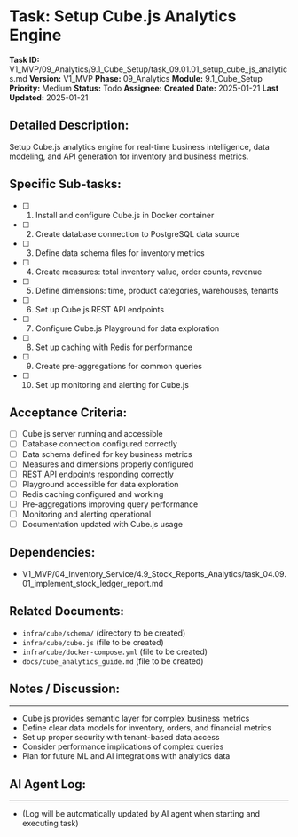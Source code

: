 # Task: Setup Cube.js Analytics Engine

**Task ID:** V1_MVP/09_Analytics/9.1_Cube_Setup/task_09.01.01_setup_cube_js_analytics.md
**Version:** V1_MVP
**Phase:** 09_Analytics
**Module:** 9.1_Cube_Setup
**Priority:** Medium
**Status:** Todo
**Assignee:**
**Created Date:** 2025-01-21
**Last Updated:** 2025-01-21

## Detailed Description:
Setup Cube.js analytics engine for real-time business intelligence, data modeling, and API generation for inventory and business metrics.

## Specific Sub-tasks:
- [ ] 1. Install and configure Cube.js in Docker container
- [ ] 2. Create database connection to PostgreSQL data source
- [ ] 3. Define data schema files for inventory metrics
- [ ] 4. Create measures: total inventory value, order counts, revenue
- [ ] 5. Define dimensions: time, product categories, warehouses, tenants
- [ ] 6. Set up Cube.js REST API endpoints
- [ ] 7. Configure Cube.js Playground for data exploration
- [ ] 8. Set up caching with Redis for performance
- [ ] 9. Create pre-aggregations for common queries
- [ ] 10. Set up monitoring and alerting for Cube.js

## Acceptance Criteria:
- [ ] Cube.js server running and accessible
- [ ] Database connection configured correctly
- [ ] Data schema defined for key business metrics
- [ ] Measures and dimensions properly configured
- [ ] REST API endpoints responding correctly
- [ ] Playground accessible for data exploration
- [ ] Redis caching configured and working
- [ ] Pre-aggregations improving query performance
- [ ] Monitoring and alerting operational
- [ ] Documentation updated with Cube.js usage

## Dependencies:
- V1_MVP/04_Inventory_Service/4.9_Stock_Reports_Analytics/task_04.09.01_implement_stock_ledger_report.md

## Related Documents:
- `infra/cube/schema/` (directory to be created)
- `infra/cube/cube.js` (file to be created)
- `infra/cube/docker-compose.yml` (file to be created)
- `docs/cube_analytics_guide.md` (file to be created)

## Notes / Discussion:
---
* Cube.js provides semantic layer for complex business metrics
* Define clear data models for inventory, orders, and financial metrics
* Set up proper security with tenant-based data access
* Consider performance implications of complex queries
* Plan for future ML and AI integrations with analytics data

## AI Agent Log:
---
* (Log will be automatically updated by AI agent when starting and executing task)
